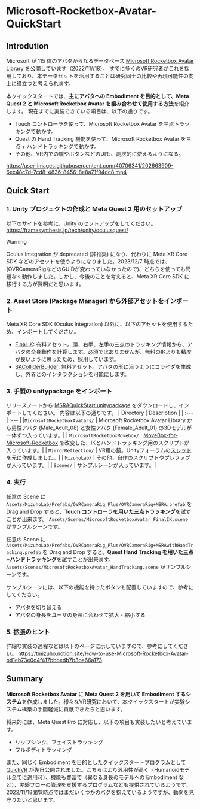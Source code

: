 # Microsoft-Rocketbox-Avatar-QuickStart

## Introdution
Microsoft が 115 体のアバタからなるデータベース [Microsoft Rocketbox Avatar Library](https://github.com/microsoft/Microsoft-Rocketbox) を公開しています（2022/11//18）。
すでに多くのVR研究者がこれを採用しており、本データセットを活用することは研究同士の比較や再現可能性の向上に役立つと考えられます。

本クイックスタートでは、**主にアバタへの Embodiment を目的として、Meta Quest 2 と Microsoft Rocketbox Avatar を組み合わせて使用する方法**を紹介します。
現在までに実装できている項目は、以下の通りです。

- Touch コントローラを使って、Microsoft Rocketbox Avatar を三点トラッキングで動かす。
- Quest の Hand Tracking 機能を使って、Microsoft Rocketbox Avatar を三点 + ハンドトラッキングで動かす。
- その他、VR内での鏡やボタンなどのUIも、副次的に使えるようになる。

https://user-images.githubusercontent.com/40706341/202663909-6ec48c7d-7cd8-4836-8456-8e8a71f94dc8.mp4

## Quick Start
### 1. Unity プロジェクトの作成と Meta Quest 2 用のセットアップ
以下のサイトを参考に、Unity のセットアップをしてください。
https://framesynthesis.jp/tech/unity/oculusquest/

> [!WARNING]
> Oculus Integration が deprecated (非推奨) になり、代わりに Meta XR Core SDK などのアセットを使うようになりました。2023/12/7 時点では、(OVRCameraRigなどのGUIDが変わっていなかったので)、どちらを使っても問題なく動作しました。しかし、今後のことを考えると、Meta XR Core SDK に移行する方が賢明だと思います。

### 2. Asset Store (Package Manager) から外部アセットをインポート
Meta XR Core SDK (Oculus Integration) 以外に、以下のアセットを使用するため、インポートしてください。

- [Final IK](https://assetstore.unity.com/packages/tools/animation/final-ik-14290): 有料アセット。頭、右手、左手の三点のトラッキング情報から、アバタの全身動作を計算します。必須ではありませんが、無料のIKよりも精度が良いように思ったため、採用しています。
- [SAColliderBuilder](https://assetstore.unity.com/packages/tools/sacolliderbuilder-15058): 無料アセット。アバタの形に沿うようにコライダを生成し、外界とのインタラクションを可能にします。

### 3. 手製の unitypackage をインポート
リリースノートから [MSRAQuickStart.unitypackage](https://github.com/Takato1412/Microsoft-Rocketbox-Avatar-QuickStart/releases/tag/v2022.0805) をダウンロードし、インポートしてください。
内容は以下の通りです。
| Directory | Description |
| :--- | :--- |
|`MicrosoftRocketboxAvatars/` | Microsoft Rocketbox Avatar Library から男性アバタ (Male_Adult_08) と女性アバタ (Female_Adult_01) の3Dモデルが一体ずつ入っています。|
| `MicrosoftRocketboxMovebox/` | [MoveBox-for-Microsoft-Rocketbox](https://github.com/microsoft/MoveBox-for-Microsoft-Rocketbox) を改変した、IKとハンドトラッキング用のスクリプトが入っています。|
| `MirrorReflection/` | VR用の鏡。Unityフォーラムの[スレッド](https://forum.unity.com/threads/mirror-reflections-in-vr.416728/)を元に作成しました。|
| `MizuhoLab/` | その他、自作のスクリプトやプレファブが入っています。|
| `Scenes/` | サンプルシーンが入っています。|

### 4. 実行
任意の Scene に `Assets/MizuhoLab/Prefabs/OVRCameraRig_Plus/OVRCameraRig+MSRA.prefab` を Drag and Drop すると、**Touch コントローラを用いた三点トラッキング**を試すことが出来ます。
`Assets/Scenes/MicrosoftRocketboxAvatar_FinalIK.scene` がサンプルシーンです。

任意の Scene に `Assets/MizuhoLab/Prefabs/OVRCameraRig_Plus/OVRCameraRig+MSRAwithHandTracking.prefab` を Drag and Drop すると、**Quest Hand Tracking を用いた三点+ハンドトラッキング**を試すことが出来ます。
`Assets/Scenes/MicrosoftRocketboxAvatar_HandTracking.scene` がサンプルシーンです。

サンプルシーンには、以下の機能を持ったボタンも配置していますので、参考にしてください。
- アバタを切り替える
- アバタの身長をユーザの身長に合わせて拡大・縮小する

### 5. 拡張のヒント
詳細な実装の過程などは以下のページに示していますので、参考にしてください。
https://tmizuho.notion.site/How-to-use-Microsoft-Rocketbox-Avatar-bd1eb73e0d4f417bbbedb7b3ba66a173

## Summary
**Microsoft Rocketbox Avatar に Meta Quest 2 を用いて Embodiment するシステム**を作成しました。様々なVR研究において、本クイックスタートが実験システム構築の手間軽減に貢献できたらと思います。

将来的には、Meta Quest Pro に対応し、以下の項目も実装したいと考えています。
- リップシンク、フェイストラッキング
- フルボディトラッキング

また、同じく Embodiment を目的としたクイックスタートプログラムとして [QuickVR](https://github.com/eventlab-projects/com.quickvr.quickbase) が先日公開されました。こちらはより汎用性が高く（Humanoidモデル全てに適用可）、機能も豊富で（異なる身長のモデルへの Embodiment など）、実験フローの管理を支援するプログラムなども提供されているようです。2022/11/18閲覧時点ではまだいくつかのバグを抱えているようですが、動向を見守りたいと思います。

